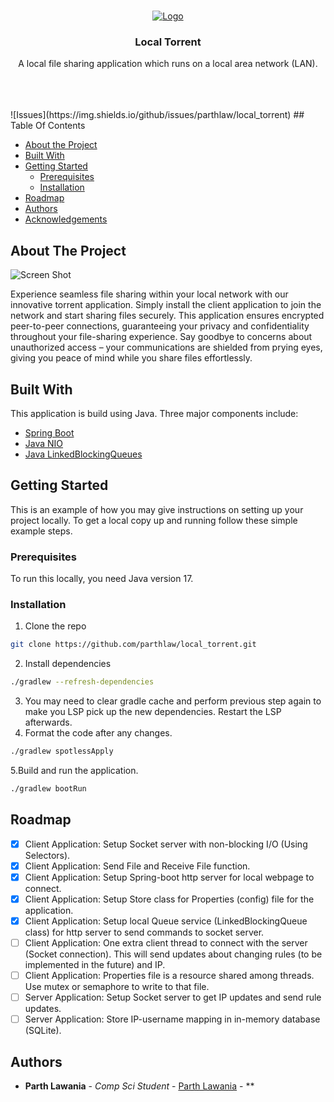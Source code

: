 <br/>
<p align="center">
  <a href="https://github.com/parthlaw/ReadME-Generator">
    <img src="https://github.com/parthlaw/local_torrent/assets/56805405/d9d78d74-d0cb-4ff0-bfa9-e183eec90bd3" alt="Logo">
  </a>

  <h3 align="center">Local Torrent</h3>

  <p align="center">
    A local file sharing application which runs on a local area network (LAN).
    <br/>
    <br/>
<!--     <a href="https://github.com/parthlaw/ReadME-Generator"><strong>Explore the docs »</strong></a> -->
    <br/>
    <br/>
<!--     <a href="https://github.com/parthlaw/ReadME-Generator">View Demo</a>
    .
    <a href="https://github.com/parthlaw/ReadME-Generator/issues">Report Bug</a>
    .
    <a href="https://github.com/parthlaw/ReadME-Generator/issues">Request Feature</a> -->
  </p>
</p>
![Issues](https://img.shields.io/github/issues/parthlaw/local_torrent) 
## Table Of Contents

* [About the Project](#about-the-project)
* [Built With](#built-with)
* [Getting Started](#getting-started)
  * [Prerequisites](#prerequisites)
  * [Installation](#installation)
* [Roadmap](#roadmap)
* [Authors](#authors)
* [Acknowledgements](#acknowledgements)

## About The Project

![Screen Shot](https://github.com/parthlaw/local_torrent/assets/56805405/8afe7a26-e0d7-4094-87a2-deec61c5a0eb)

Experience seamless file sharing within your local network with our innovative torrent application. Simply install the client application to join the network and start sharing files securely. This application ensures encrypted peer-to-peer connections, guaranteeing your privacy and confidentiality throughout your file-sharing experience. Say goodbye to concerns about unauthorized access – your communications are shielded from prying eyes, giving you peace of mind while you share files effortlessly.

## Built With

This application is build using Java. Three major components include:

* [Spring Boot](https://spring.io)
* [Java NIO]()
* [Java LinkedBlockingQueues]()

## Getting Started

This is an example of how you may give instructions on setting up your project locally.
To get a local copy up and running follow these simple example steps.

### Prerequisites

To run this locally, you need Java version 17.

### Installation

1. Clone the repo

```sh
git clone https://github.com/parthlaw/local_torrent.git
```
2. Install dependencies

```sh
./gradlew --refresh-dependencies
```
3. You may need to clear gradle cache and perform previous step again to make you LSP pick up the new dependencies. Restart the LSP afterwards.
4. Format the code after any changes.

```sh
./gradlew spotlessApply
```
5.Build and run the application.
```sh
./gradlew bootRun
```

## Roadmap

- [x] Client Application: Setup Socket server with non-blocking I/O (Using Selectors).
- [x] Client Application: Send File and Receive File function.
- [x] Client Application: Setup Spring-boot http server for local webpage to connect.
- [x] Client Application: Setup Store class for Properties (config) file for the application.
- [x] Client Application: Setup local Queue service (LinkedBlockingQueue class) for http server to send commands to socket server.
- [ ] Client Application: One extra client thread to connect with the server (Socket connection). This will send updates about changing rules (to be implemented in the future) and IP.
- [ ] Client Application: Properties file is a resource shared among threads. Use mutex or semaphore to write to that file.
- [ ] Server Application: Setup Socket server to get IP updates and send rule updates.
- [ ] Server Application: Store IP-username mapping in in-memory database (SQLite).

## Authors

* **Parth Lawania** - *Comp Sci Student* - [Parth Lawania](https://github.com/parthlaw/) - **
